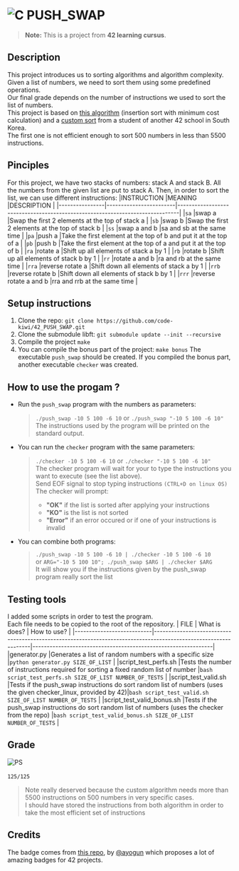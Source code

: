 # ![C](https://img.shields.io/badge/c-%2300599C.svg?style=for-the-badge&logo=c&logoColor=white) PUSH_SWAP

> **Note:** This is a project from **42 learning cursus**.

## Description
This project introduces us to sorting algorithms and algorithm complexity.<br>
Given a list of numbers, we need to sort them using some predefined operations.<br>
Our final grade depends on the number of instructions we used to sort the list of numbers.<br>
This project is based on [this algorithm](https://medium.com/@ayogun/push-swap-c1f5d2d41e97) (insertion sort with minimum cost calculation) and a [custom sort](https://han-joon-hyeok.github.io/posts/push-swap/) from a student of another 42 school in South Korea.<br>
The first one is not efficient enough to sort 500 numbers in less than 5500 instructions.

## Pinciples
For this project, we have two stacks of numbers: stack A and stack B.
All the numbers from the given list are put to stack A.
Then, in order to sort the list, we can use different instructions:
|INSTRUCTION     |MEANING                 |DESCRIPTION                                                                   |
|----------------|------------------------|------------------------------------------------------------------------------|
|`sa`            |swap a                  |Swap the first 2 elements at the top of stack a                               |
|`sb`            |swap b                  |Swap the first 2 elements at the top of stack b                               |
|`ss`            |swap a and b            |sa and sb at the same time                                                    |
|`pa`            |push a                  |Take the first element at the top of b and put it at the top of a             |
|`pb`            |push b                  |Take the first element at the top of a and put it at the top of b             |
|`ra`            |rotate a                |Shift up all elements of stack a by 1                                         |
|`rb`            |rotate b                |Shift up all elements of stack b by 1                                         |
|`rr`            |rotate a and b          |ra and rb at the same time                                                    |
|`rra`           |reverse rotate a        |Shift down all elements of stack a by 1                                       |
|`rrb`           |reverse rotate b        |Shift down all elements of stack b by 1                                       |
|`rrr`           |reverse rotate a and b  |rra and rrb at the same time                                                  |

## Setup instructions
1. Clone the repo: `git clone https://github.com/code-kiwi/42_PUSH_SWAP.git`
2. Clone the submodule libft: `git submodule update --init --recursive`
3. Compile the project `make`
4. You can compile the bonus part of the project: `make bonus`
The executable `push_swap` should be created.
If you compiled the bonus part, another executable `checker` was created.

## How to use the progam ?
- Run the `push_swap` program with the numbers as parameters:
  > `./push_swap -10 5 100 -6 10` or `./push_swap "-10 5 100 -6 10"`<br>
  > The instructions used by the program will be printed on the standard output.
- You can run the `checker` program with the same parameters:
  > `./checker -10 5 100 -6 10` or `./checker "-10 5 100 -6 10"`<br>
  > The checker program will wait for your to type the instructions you want to execute (see the list above).<br>
  > Send EOF signal to stop typing instructions `(CTRL+D on linux OS)`
  > The checker will prompt:
  > - **"OK"** if the list is sorted after applying your instructions
  > - **"KO"** is the list is not sorted
  > - **"Error"** if an error occured or if one of your instructions is invalid
- You can combine both programs:
  > `./push_swap -10 5 100 -6 10 | ./checker -10 5 100 -6 10`<br>
  > or `ARG="-10 5 100 10"; ./push_swap $ARG | ./checker $ARG`<br>
  > It will show you if the instructions given by the push_swap program really sort the list<br>

## Testing tools
I added some scripts in order to test the program.<br>
Each file needs to be copied to the root of the repository.
| FILE                      | What is does? | How to use? |
|---------------------------|-----------------------------------------------------------------------------------------------------------------|---------------------------------------------------------------|
|generator.py               |Generates a list of random numbers with a specific size                                                          |`python generator.py SIZE_OF_LIST`                             |
|script_test_perfs.sh       |Tests the number of instructions required for sorting a fixed random list of number                              |`bash script_test_perfs.sh SIZE_OF_LIST NUMBER_OF_TESTS`       |
|script_test_valid.sh       |Tests if the push_swap instructions do sort random list of numbers (uses the given checker_linux, provided by 42)|`bash script_test_valid.sh SIZE_OF_LIST NUMBER_OF_TESTS`       |
|script_test_valid_bonus.sh |Tests if the push_swap instructions do sort random list of numbers (uses the checker from the repo)              |`bash script_test_valid_bonus.sh SIZE_OF_LIST NUMBER_OF_TESTS` |

## Grade
![PS](https://raw.githubusercontent.com/ayogun/42-project-badges/main/badges/push_swapm.png)<br><br>
`125/125`<br>
> Note really deserved because the custom algorithm needs more than 5500 instructions on 500 numbers in very specific cases.<br>
> I should have stored the instructions from both algorithm in order to take the most efficient set of instructions

## Credits
The badge comes from [this repo](https://github.com/ayogun/42-project-badges/tree/main), by [@ayogun](https://github.com/ayogun) which proposes a lot of amazing badges for 42 projects.
